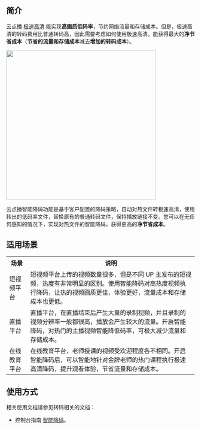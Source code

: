 ## 简介
云点播 [极速高清](https://cloud.tencent.com/document/product/266/78315)  能实现**高画质低码率**，节约网络流量和存储成本。但是，极速高清的转码费用比普通转码高，因此需要考虑如何使用极速高清，能获得最大的**净节省成本**（**节省的流量和存储成本**减去**增加的转码成本**）。

<img src="https://qcloudimg.tencent-cloud.cn/raw/b5884c15ae1c139c5c327eb021559444.png" width="400" />

云点播智能降码功能是基于客户配置的降码策略，自动对热文件转极速高清，使用转出的低码率文件，替换原有的普通转码文件，保持播放链接不变。您可以在无任何感知的情况下，实现对热文件的智能降码，获得更高的**净节省成本**。

## 适用场景
<table>
    <tr>
        <th>
            场景              
        </th>
				<th>
           说明
        </th>
    </tr>
		<tr>
        <td>
            短视频平台
        </td>
				<td>
				短视频平台上传的视频数量很多，但是不同 UP 主发布的短视频，热度有非常明显的区别。使用智能降码对高热度视频执行降码，让热的视频画质更佳，体验更好，流量成本和存储成本也更低。
        </td>
		</tr>
		<tr>
        <td>
            直播平台
        </td>
				<td>
				直播平台，在直播结束后产生大量的录制视频，并且录制的视频分辨率一般都很高，播放会产生较大的流量。开启智能降码，对热门的主播视频智能降低码率，可极大减少流量和存储成本。
        </td>
		</tr>
		<tr>
        <td>
            在线教育平台
        </td>
				<td>
				在线教育平台，老师授课的视频受欢迎程度各不相同。开启智能降码后，可以智能地针对金牌老师的热门课程执行极速高清降码，提升观看体验，节省流量和存储成本。
        </td>
		</tr>
</table>

## 使用方式
相关使用文档请参见转码相关的文档：
- 控制台指南 [智能降码](https://cloud.tencent.com/document/product/266/80572)。
